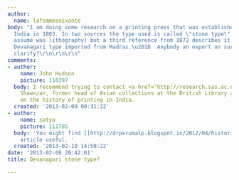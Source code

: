 ```yaml
---
author:
  name: lafemmesoixante
body: "I am doing some research on a printing press that was established in Thanjavur,
  India in 1803. In two sources the type used is called \"stone type\" (which I would
  assume was lithography) but a third reference from 1872 describes it as \u201Ccast
  Devanagari type imported from Madras.\u201D  Anybody an expert on such and could
  clarify?\r\n\r\n\r\n"
comments:
- author:
    name: John Hudson
    picture: 110397
  body: I recommend trying to contact <a href="http://research.sas.ac.uk/search/fellow/213/mr-graham-shaw/">Graham
    Shaw</a>, former head of Asian collections at the British Library and an expert
    on the history of printing in India.
  created: '2013-02-09 00:31:22'
- author:
    name: satya
    picture: 111785
  body: 'You might find [[http://drperumalp.blogspot.in/2012/04/historical-sources-in-thanjavur.html|this]]
    article useful. '
  created: '2013-02-10 14:50:22'
date: '2013-02-08 20:42:01'
title: Devanagari stone type?

---
```

